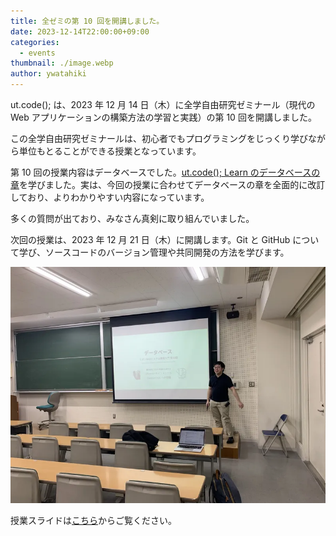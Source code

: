 ```yaml
---
title: 全ゼミの第 10 回を開講しました。
date: 2023-12-14T22:00:00+09:00
categories:
  - events
thumbnail: ./image.webp
author: ywatahiki
---
```


ut.code(); は、2023 年 12 月 14 日（木）に全学自由研究ゼミナール（現代の Web アプリケーションの構築方法の学習と実践）の第 10 回を開講しました。

この全学自由研究ゼミナールは、初心者でもプログラミングをじっくり学びながら単位もとることができる授業となっています。

第 10 回の授業内容はデータベースでした。[ut.code(); Learn のデータベースの章](https://learn.utcode.net/docs/web-servers/database/)を学びました。実は、今回の授業に合わせてデータベースの章を全面的に改訂しており、よりわかりやすい内容になっています。

多くの質問が出ており、みなさん真剣に取り組んでいました。

次回の授業は、2023 年 12 月 21 日（木）に開講します。Git と GitHub について学び、ソースコードのバージョン管理や共同開発の方法を学びます。

![授業風景](./class.webp)

授業スライドは[こちら](https://drive.google.com/file/d/12RERjDNiJckpGKaGhzljxwNA5epohm7o/view?usp=sharing)からご覧ください。
